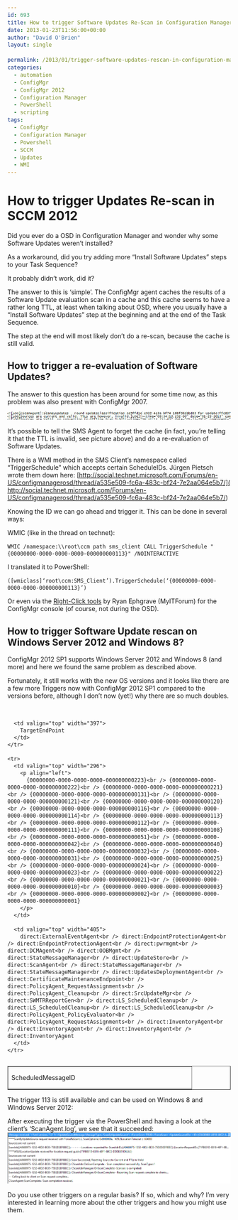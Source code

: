 ```yaml
---
id: 693
title: How to trigger Software Updates Re-Scan in Configuration Manager 2012 SP1
date: 2013-01-23T11:56:00+00:00
author: "David O'Brien"
layout: single

permalink: /2013/01/trigger-software-updates-rescan-in-configuration-manager-2012-sp1/
categories:
  - automation
  - ConfigMgr
  - ConfigMgr 2012
  - Configuration Manager
  - PowerShell
  - scripting
tags:
  - ConfigMgr
  - Configuration Manager
  - Powershell
  - SCCM
  - Updates
  - WMI
---
```

# How to trigger Updates Re-scan in SCCM 2012

Did you ever do a OSD in Configuration Manager and wonder why some Software Updates weren’t installed?

As a workaround, did you try adding more “Install Software Updates” steps to your Task Sequence?

It probably didn’t work, did it?

The answer to this is ‘simple’. The ConfigMgr agent caches the results of a Software Update evaluation scan in a cache and this cache seems to have a rather long TTL, at least when talking about OSD, where you usually have a “Install Software Updates” step at the beginning and at the end of the Task Sequence.

The step at the end will most likely don’t do a re-scan, because the cache is still valid.

## How to trigger a re-evaluation of Software Updates?

The answer to this question has been around for some time now, as this problem was also present with ConfigMgr 2007.

![image](/media/2013/01/image6.png "image")

It’s possible to tell the SMS Agent to forget the cache (in fact, you’re telling it that the TTL is invalid, see picture above) and do a re-evaluation of Software Updates.

There is a WMI method in the SMS Client’s namespace called “TriggerSchedule” which accepts certain ScheduleIDs. Jürgen Pietsch wrote them down here: [http://social.technet.microsoft.com/Forums/en-US/configmanagerosd/thread/a535e509-fc6a-483c-bf24-7e2aa064e5b7/]( http://social.technet.microsoft.com/Forums/en-US/configmanagerosd/thread/a535e509-fc6a-483c-bf24-7e2aa064e5b7/)

Knowing the ID we can go ahead and trigger it. This can be done in several ways:

WMIC (like in the thread on technet):

```
WMIC /namespace:\\root\ccm path sms_client CALL TriggerSchedule "{00000000-0000-0000-0000-000000000113}" /NOINTERACTIVE
```

I translated it to PowerShell:

```
([wmiclass]‘root\ccm:SMS_Client’).TriggerSchedule(‘{00000000-0000-0000-0000-000000000113}’)
```

Or even via the [Right-Click tools](http://myitforum.com/myitforumwp/2012/05/07/config-manager-2012-right-click-tools/) by Ryan Ephgrave (MyITForum) for the ConfigMgr console (of course, not during the OSD).

## How to trigger Software Update rescan on Windows Server 2012 and Windows 8?

ConfigMgr 2012 SP1 supports Windows Server 2012 and Windows 8 (and more) and here we found the same problem as described above.

Fortunately, it still works with the new OS versions and it looks like there are a few more Triggers now with ConfigMgr 2012 SP1 compared to the versions before, although I don’t now (yet!) why there are so much doubles.

&nbsp;

<div>
  <table width="800" border="1" cellspacing="0" cellpadding="2" align="left">
    <tr>
      <td valign="top" width="400">
        <p align="left">
          ScheduledMessageID
        </p>
      </td>

      <td valign="top" width="397">
        TargetEndPoint
      </td>
    </tr>

    <tr>
      <td valign="top" width="296">
        <p align="left">
          {00000000-0000-0000-0000-000000000223}<br /> {00000000-0000-0000-0000-000000000222}<br /> {00000000-0000-0000-0000-000000000221}<br /> {00000000-0000-0000-0000-000000000131}<br /> {00000000-0000-0000-0000-000000000121}<br /> {00000000-0000-0000-0000-000000000120}<br /> {00000000-0000-0000-0000-000000000116}<br /> {00000000-0000-0000-0000-000000000114}<br /> {00000000-0000-0000-0000-000000000113}<br /> {00000000-0000-0000-0000-000000000112}<br /> {00000000-0000-0000-0000-000000000111}<br /> {00000000-0000-0000-0000-000000000108}<br /> {00000000-0000-0000-0000-000000000051}<br /> {00000000-0000-0000-0000-000000000042}<br /> {00000000-0000-0000-0000-000000000040}<br /> {00000000-0000-0000-0000-000000000032}<br /> {00000000-0000-0000-0000-000000000031}<br /> {00000000-0000-0000-0000-000000000025}<br /> {00000000-0000-0000-0000-000000000024}<br /> {00000000-0000-0000-0000-000000000023}<br /> {00000000-0000-0000-0000-000000000022}<br /> {00000000-0000-0000-0000-000000000021}<br /> {00000000-0000-0000-0000-000000000010}<br /> {00000000-0000-0000-0000-000000000003}<br /> {00000000-0000-0000-0000-000000000002}<br /> {00000000-0000-0000-0000-000000000001}
        </p>
      </td>

      <td valign="top" width="405">
        direct:ExternalEventAgent<br /> direct:EndpointProtectionAgent<br /> direct:EndpointProtectionAgent<br /> direct:pwrmgmt<br /> direct:DCMAgent<br /> direct:OOBMgmt<br /> direct:StateMessageManager<br /> direct:UpdateStore<br /> direct:ScanAgent<br /> direct:StateMessageManager<br /> direct:StateMessageManager<br /> direct:UpdatesDeploymentAgent<br /> direct:CertificateMaintenanceEndpoint<br /> direct:PolicyAgent_RequestAssignments<br /> direct:PolicyAgent_Cleanup<br /> direct:SrcUpdateMgr<br /> direct:SWMTRReportGen<br /> direct:LS_ScheduledCleanup<br /> direct:LS_ScheduledCleanup<br /> direct:LS_ScheduledCleanup<br /> direct:PolicyAgent_PolicyEvaluator<br /> direct:PolicyAgent_RequestAssignments<br /> direct:InventoryAgent<br /> direct:InventoryAgent<br /> direct:InventoryAgent<br /> direct:InventoryAgent
      </td>
    </tr>
  </table>
</div>

The trigger 113 is still available and can be used on Windows 8 and Windows Server 2012:

After executing the trigger via the PowerShell and having a look at the client’s ‘ScanAgent.log’, we see that it succeeded:
![image](/media/2013/01/image7.png "image")

Do you use other triggers on a regular basis? If so, which and why? I’m very interested in learning more about the other triggers and how you might use them.


